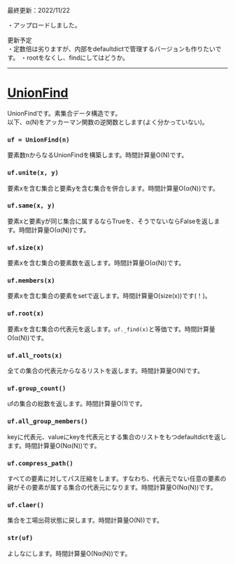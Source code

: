 最終更新：2022/11/22

・アップロードしました。

更新予定  
・定数倍は劣りますが、内部をdefaultdictで管理するバージョンも作りたいです。
・rootをなくし、findにしてはどうか。
_____
# [UnionFind](https://github.com/titanium-22/Library/blob/main/UnionFind/UnionFind.py)
UnionFindです。素集合データ構造です。  
以下、α(N)をアッカーマン関数の逆関数とします(よく分かっていない)。

### ```uf = UnionFind(n)```
要素数nからなるUnionFindを構築します。時間計算量O(N)です。

### ```uf.unite(x, y)```
要素xを含む集合と要素yを含む集合を併合します。時間計算量O(α(N))です。

### ```uf.same(x, y)```
要素xと要素yが同じ集合に属するならTrueを、そうでないならFalseを返します。時間計算量O(α(N))です。

### ```uf.size(x)```
要素xを含む集合の要素数を返します。時間計算量O(α(N))です。

### ```uf.members(x)```
要素xを含む集合の要素をsetで返します。時間計算量O(size(x))です(！)。

### ```uf.root(x)```
要素xを含む集合の代表元を返します。```uf._find(x)```と等価です。時間計算量O(α(N))です。

### ```uf.all_roots(x)```
全ての集合の代表元からなるリストを返します。時間計算量O(N)です。

### ```uf.group_count()```
ufの集合の総数を返します。時間計算量O(1)です。

### ```uf.all_group_members()```
keyに代表元、valueにkeyを代表元とする集合のリストをもつdefaultdictを返します。時間計算量O(Nα(N))です。

### ```uf.compress_path()```
すべての要素に対してパス圧縮をします。すなわち、代表元でない任意の要素の親がその要素が属する集合の代表元になります。時間計算量O(Nα(N))です。

### ```uf.claer()```
集合を工場出荷状態に戻します。時間計算量O(N))です。

### ```str(uf)```
よしなにします。時間計算量O(Nα(N))です。

